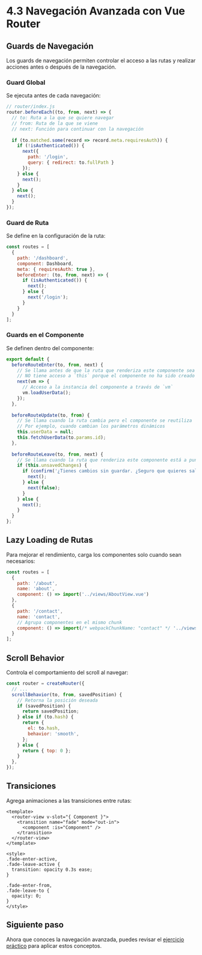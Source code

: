 # 4.3 Navegación Avanzada con Vue Router

## Guards de Navegación

Los guards de navegación permiten controlar el acceso a las rutas y realizar acciones antes o después de la navegación.

### Guard Global

Se ejecuta antes de cada navegación:

```javascript
// router/index.js
router.beforeEach((to, from, next) => {
  // to: Ruta a la que se quiere navegar
  // from: Ruta de la que se viene
  // next: Función para continuar con la navegación
  
  if (to.matched.some(record => record.meta.requiresAuth)) {
    if (!isAuthenticated()) {
      next({
        path: '/login',
        query: { redirect: to.fullPath }
      });
    } else {
      next();
    }
  } else {
    next();
  }
});
```

### Guard de Ruta

Se define en la configuración de la ruta:

```javascript
const routes = [
  {
    path: '/dashboard',
    component: Dashboard,
    meta: { requiresAuth: true },
    beforeEnter: (to, from, next) => {
      if (isAuthenticated()) {
        next();
      } else {
        next('/login');
      }
    }
  }
];
```

### Guards en el Componente

Se definen dentro del componente:

```javascript
export default {
  beforeRouteEnter(to, from, next) {
    // Se llama antes de que la ruta que renderiza este componente sea confirmada.
    // NO tiene acceso a `this` porque el componente no ha sido creado aún.
    next(vm => {
      // Acceso a la instancia del componente a través de `vm`
      vm.loadUserData();
    });
  },
  
  beforeRouteUpdate(to, from) {
    // Se llama cuando la ruta cambia pero el componente se reutiliza
    // Por ejemplo, cuando cambian los parámetros dinámicos
    this.userData = null;
    this.fetchUserData(to.params.id);
  },
  
  beforeRouteLeave(to, from, next) {
    // Se llama cuando la ruta que renderiza este componente está a punto de ser abandonada
    if (this.unsavedChanges) {
      if (confirm('¿Tienes cambios sin guardar. ¿Seguro que quieres salir?')) {
        next();
      } else {
        next(false);
      }
    } else {
      next();
    }
  }
};
```

## Lazy Loading de Rutas

Para mejorar el rendimiento, carga los componentes solo cuando sean necesarios:

```javascript
const routes = [
  {
    path: '/about',
    name: 'about',
    component: () => import('../views/AboutView.vue')
  },
  {
    path: '/contact',
    name: 'contact',
    // Agrupa componentes en el mismo chunk
    component: () => import(/* webpackChunkName: "contact" */ '../views/ContactView.vue')
  }
];
```

## Scroll Behavior

Controla el comportamiento del scroll al navegar:

```javascript
const router = createRouter({
  // ...
  scrollBehavior(to, from, savedPosition) {
    // Retorna la posición deseada
    if (savedPosition) {
      return savedPosition;
    } else if (to.hash) {
      return {
        el: to.hash,
        behavior: 'smooth',
      };
    } else {
      return { top: 0 };
    }
  },
});
```

## Transiciones

Agrega animaciones a las transiciones entre rutas:

```vue
<template>
  <router-view v-slot="{ Component }">
    <transition name="fade" mode="out-in">
      <component :is="Component" />
    </transition>
  </router-view>
</template>

<style>
.fade-enter-active,
.fade-leave-active {
  transition: opacity 0.3s ease;
}

.fade-enter-from,
.fade-leave-to {
  opacity: 0;
}
</style>
```

## Siguiente paso

Ahora que conoces la navegación avanzada, puedes revisar el [ejercicio práctico](ejercicio-practico.md) para aplicar estos conceptos.

